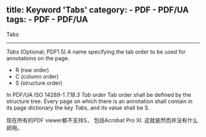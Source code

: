 title: Keyword 'Tabs'
category: 
	- PDF
	- PDF/UA
tags: 
	- PDF
	- PDF/UA
---
Tabs
*****
*Tabs* (Optional; PDF1.5) A name specifying the tab order to be used for annotations on the page. 
* R (row order)
* C (column order)
* S (structure order)

In PDF/UA ISO 14289-1
*7.18.3 Tab order*
Tab order shall be defined by the structure tree. Every page on which there is an annotation shall contain in its page dictionary the key *Tabs*, and its value shall be S.

现在所有的PDF viewer都不支持S， 包括Acrobat Pro XI. 这就是然而并没有什么卵用。



